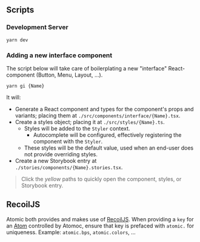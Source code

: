 ## Scripts

### Development Server

```
yarn dev
```

### Adding a new interface component

The script below will take care of boilerplating a new "interface" React-component (Button, Menu, Layout, ...).

```
yarn gi {Name}
```

It will:

* Generate a React component and types for the component's props and variants; placing them at `./src/components/interface/{Name}.tsx`.
* Create a styles object; placing it at `./src/styles/{Name}.ts`.
  * Styles will be added to the `Styler` context.
    * Autocomplete will be configured, effectively registering the component with the `Styler`.
  * These styles will be the default value, used when an end-user does not provide overriding styles.
* Create a new Storybook entry at `./stories/components/{Name}.stories.tsx`.

> Click the *yellow* paths to quickly open the component, styles, or Storybook entry.

## RecoilJS

Atomic both provides and makes use of [RecoilJS](https://recoiljs.org/). When providing a `key` for an [Atom](https://recoiljs.org/docs/introduction/core-concepts#atoms) controlled by Atomoc, ensure that key is prefaced with `atomic.` for uniqueness. Example: `atomic.bps`, `atomic.colors`, ...
